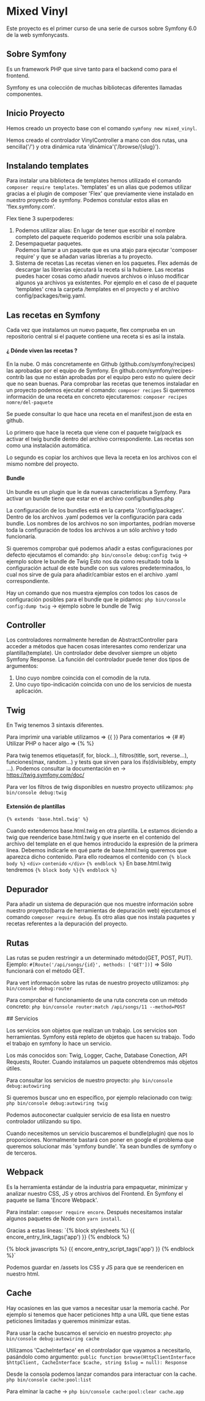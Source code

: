 # Mixed Vinyl

Este proyecto es el primer curso de una serie de cursos sobre Symfony 6.0 de la web symfonycasts.  

## Sobre Symfony

Es un framework PHP que sirve tanto para el backend como para el frontend. 

Symfony es una colección de muchas bibliotecas diferentes llamadas componentes.

## Inicio Proyecto

Hemos creado un proyecto base con el comando `symfony new mixed_vinyl`. 

Hemos creado el controlador VinylController a mano con dos rutas, una sencilla('/') y
otra dinámica ruta 'dinámica'('/browse/{slug}').

## Instalando templates

Para instalar una biblioteca de templates hemos utilizado el comando `composer require templates`.
'templates' es un alias que podemos utilizar gracias a el plugin de composer 'Flex' que previamente
viene instalado en nuestro proyecto de symfony. 
Podemos constular estos alias en 'flex.symfony.com'.

Flex tiene 3 superpoderes:
  1. Podemos utilizar alias:
      En lugar de tener que escribir el nombre completo del paquete requerido podemos escribir una sola palabra. 
  2. Desempaquetar paquetes.  
      Podemos llamar a un paquete que es una atajo para ejecutar 'composer require' y que se añadan
      varias librerias a tu proyecto.
  3. Sistema de recetas
      Las recetas vienen en los paquetes. Flex además de descargar las librerías ejecutará la receta 
      si la hubiere. Las recetas puedes hacer cosas como añadir nuevos archivos o inluso modificar
      algunos ya archivos ya existentes. 
      Por ejemplo en el caso de el paquete 'templates' crea la carpeta /templates en el proyecto y el archivo
      config/packages/twig.yaml.

## Las recetas en Symfony

Cada vez que instalamos un nuevo paquete, flex comprueba en un repositorio central si el paquete contiene una 
receta si es así la instala.

#### ¿ Dónde viven las recetas ?

En la nube. O más concretamente en Github (github.com/symfony/recipes) las aprobadas por el equipo de Symfony.
En github.com/symfony/recipes-contrib las que no están aprobadas por el equipo pero esto no quiere decir que no
sean buenas.
Para comprobar las recetas que tenemos instaladar en un proyecto podemos ejecutar el comando:
`composer recipes`
Si queremos información de una receta en concreto ejecutaremos:
`composer recipes nomre/del-paquete`

Se puede consultar lo que hace una receta en el manifest.json de esta en github.

Lo primero que hace la receta que viene con el paquete twig/pack es activar el twig bundle dentro
del archivo correspondiente. Las recetas son como una instalación automática. 

Lo segundo es copiar los archivos que lleva la receta en los archivos con el mismo nombre del proyecto.

#### Bundle

Un bundle es un plugin que le da nuevas características a Symfony.
Para activar un bundle tiene que estar en el archivo config/bundles.php

La configuración de los bundles está en la carpeta '/config/packages'. Dentro de los archivos .yaml podemos
ver la configuración para cada bundle. 
Los nombres de los archivos no son importantes, podrían moverse toda la configuración de todos los archivos
a un sólo archivo y todo funcionaría.

Si queremos comprobar qué podemos añadir a estas configuraciones por defecto ejecutamos el comando:
`php bin/console debug:config twig` -> ejemplo sobre le bundle de Twig
Esto nos da como resultado toda la configuración actual de este bundle con sus valores predeterminados, lo cual
nos sirve de guía para añadir/cambiar estos en el archivo .yaml correspondiente.

Hay un comando que nos muestra ejemplos con todos los casos de configuración posibles para el bundle que le pidamos:
`php bin/console config:dump twig` -> ejemplo sobre le bundle de Twig

## Controller

Los controladores normalmente heredan de AbstractController para acceder a métodos que hacen 
cosas interesantes como renderizar una plantilla(template).
Un controlador debe devolver siempre un objeto Symfony Response.
La función del controlador puede tener dos tipos de argumentos:
  1. Uno cuyo nombre coincida con el comodín de la ruta.
  2. Uno cuyo tipo-indicación coincida con uno de los servicios de nuesta aplicación.  

## Twig

En Twig tenemos 3 sintaxis diferentes.

Para imprimir una variable utilizamos => {{ }}
Para comentarios => {# #}
Utilizar PHP o hacer algo => {% %} 

Para twig tenemos etiquetas(if, for, block...), filtros(title, sort, reverse...), funciones(max, random...)
y tests que sirven para los ifs(divisibleby, empty ...).
Podemos consultar la documentación en -> https://twig.symfony.com/doc/

Para ver los filtros de twig disponibles en nuestro proyecto utilizamos: `php bin/console debug:twig`

#### Extensión de plantillas

`{% extends 'base.html.twig' %}` 

Cuando extendemos base.html.twig en otra plantilla. Le estamos diciendo a twig que reenderice base.html.twig
y que inserte en el contenido del archivo del template en el que hemos introducido la expresión de la primera línea.
Debemos indicarle en qué parte de base.html.twig queremos que aparezca dicho contenido. 
Para ello rodeamos el contenido con 
`{% block body %}`
  `<div>`
    `contenido`
  `</div>`
 `{% endblock %}`
En base.html.twig tendremos `{% block body %}{% endblock %}`

## Depurador

Para añadir un sistema de depuración que nos muestre información sobre nuestro proyecto(barra de herramientas 
de depuración web) ejecutamos el comando `composer require debug`. Es otro alias que nos instala paquetes y recetas 
referentes a la depuración del proyecto.

## Rutas

Las rutas se puden restringir a un determinado método(GET, POST, PUT).
Ejemplo: `#[Route('/api/songs/{id}', methods: ['GET'])]` => Sólo funcionará 
con el método GET.

Para vert informacón sobre las rutas de nuestro proyecto utilizamos:
`php bin/console debug:router`

Para comprobar el funcionamiento de una ruta concreta con un método concreto:
`php bin/console router:match /api/songs/11 --method=POST`

## Servicios

Los servicios son objetos que realizan un trabajo. Los servicios son herramientas. Symfony está
repleto de objetos que hacen su trabajo. Todo el trabajo en symfony lo hace un servicio.

Los más conocidos son: Twig, Logger, Cache, Database Conection, API Requests, Router.
Cuando instalamos un paquete obtendremos más objetos útiles.

Para consultar los servicios de nuestro proyecto:
`php bin/console debug:autowiring`

Si queremos buscar uno en específico, por ejemplo relacionado con twig:
`php bin/console debug:autowiring twig`

Podemos autoconectar cualquier servicio de esa lista en nuestro controlador utilizando su tipo.

Cuando necesitemos un servicio buscaremos el bundle(plugin) que nos lo proporciones. Normalmente bastará
con poner en google el problema que queremos solucionar más 'symfony bundle'. Ya sean bundles de symfony
o de terceros.  

## Webpack

Es la herramienta estándar de la industria para empaquetar, minimizar y analizar nuestro CSS, JS y otros
archivos del Frontend. En Symfony el paquete se llama 'Encore Webpack'.

Para instalar: `composer require encore`.
Después necesitamos instalar algunos paquetes de Node con `yarn install`.

Gracias a estas líneas:
`{% block stylesheets %}
    {{ encore_entry_link_tags('app') }}
 {% endblock %}

 {% block javascripts %}
    {{ encore_entry_script_tags('app') }}
 {% endblock %}`

Podemos guardar en /assets los CSS y JS para que se reendericen en nuestro html.

## Cache

Hay ocasiones en las que vamos a necesitar usar la memoria caché. Por ejemplo si tenemos que hacer peticiones http
a una URL que tiene estas peticiones limitadas y queremos minimizar estas.

Para usar la cache buscamos el servicio en nuestro proyecto:
`php bin/console debug:autowiring cache`

Utilizamos 'CacheInterface' en el controlador que vayamos a necesitarlo, pasándolo como argumento:
`public function browse(HttpClientInterface $httpClient, CacheInterface $cache, string $slug = null): Response`

Desde la consola podemos lanzar comandos para interactuar con la cache.
`php bin/console cache:pool:list`

Para elminar la cache -> `php bin/console cache:pool:clear cache.app`